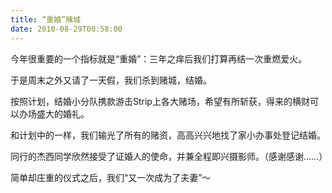 ```yaml
---
title: “重婚”赌城
date: 2010-08-29T00:58:00
---
```


今年很重要的一个指标就是“重婚”：三年之痒后我们打算再结一次重燃爱火。

<!--more-->

于是周末之外又请了一天假，我们杀到赌城，结婚。

按照计划，结婚小分队携款游击Strip上各大赌场，希望有所斩获，得来的横财可以办场盛大的婚礼。

和计划中的一样，我们输光了所有的赌资，高高兴兴地找了家小办事处登记结婚。

同行的杰西同学欣然接受了证婚人的使命，并兼全程即兴摄影师。（感谢感谢……）

简单却庄重的仪式之后，我们“又一次成为了夫妻”～
